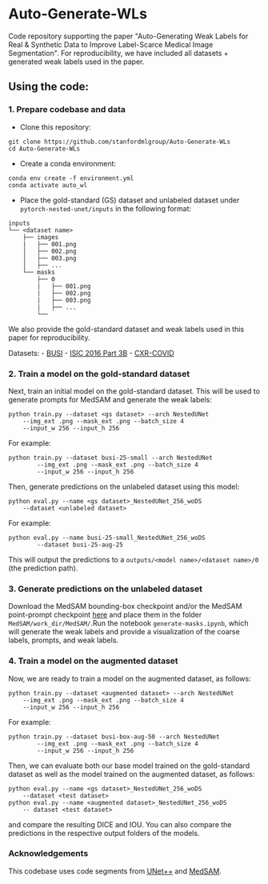 
# Auto-Generate-WLs
Code repository supporting the paper "Auto-Generating Weak Labels for Real & Synthetic Data to Improve Label-Scarce Medical Image Segmentation". For reproducibility, we have included all datasets + generated weak labels used in the paper.

## Using the code:
### 1. Prepare codebase and data
- Clone this repository:

```
git clone https://github.com/stanfordmlgroup/Auto-Generate-WLs
cd Auto-Generate-WLs
```

- Create a conda environment:
```
conda env create -f environment.yml
conda activate auto_wl
```
  
- Place the gold-standard (GS) dataset and unlabeled dataset under `pytorch-nested-unet/inputs` in the following format:
```
inputs
└── <dataset name>
    ├── images
    |   ├── 001.png
    │   ├── 002.png
    │   ├── 003.png
    │   ├── ...
    └── masks
        ├── 0
        |   ├── 001.png
        |   ├── 002.png
        |   ├── 003.png
        |   ├── ...
        └── 
```
We also provide the gold-standard dataset and weak labels used in this paper for reproducibility.

Datasets:
    - [BUSI](https://www.kaggle.com/datasets/aryashah2k/breast-ultrasound-images-dataset)
    - [ISIC 2016 Part 3B](https://challenge.isic-archive.com/data/)
    - [CXR-COVID](https://data.mendeley.com/datasets/xztwjmktrg/2)
    
### 2. Train a model on the gold-standard dataset

Next, train an initial model on the gold-standard dataset. This will be used to generate prompts for MedSAM and generate the weak labels:

    python train.py --dataset <gs dataset> --arch NestedUNet 
	    --img_ext .png --mask_ext .png --batch_size 4 
		--input_w 256 --input_h 256

For example:
```
python train.py --dataset busi-25-small --arch NestedUNet 
	    --img_ext .png --mask_ext .png --batch_size 4 
		--input_w 256 --input_h 256
```
Then, generate predictions on the unlabeled dataset using this model:

    python eval.py --name <gs dataset>_NestedUNet_256_woDS 
		--dataset <unlabeled dataset>

For example:

    python eval.py --name busi-25-small_NestedUNet_256_woDS 
    		--dataset busi-25-aug-25

This will output the predictions to a `outputs/<model name>/<dataset name>/0` (the prediction path).
### 3. Generate predictions on the unlabeled dataset

Download the MedSAM bounding-box checkpoint and/or the MedSAM point-prompt checkpoint [here](https://drive.google.com/drive/folders/1ETWmi4AiniJeWOt6HAsYgTjYv_fkgzoN) and place them in the folder `MedSAM/work_dir/MedSAM/`.Run the notebook `generate-masks.ipynb`, which will generate the weak labels and provide a visualization of the coarse labels, prompts, and weak labels. 

### 4. Train a model on the augmented dataset

Now, we are ready to train a model on the augmented dataset, as follows:

    python train.py --dataset <augmented dataset> --arch NestedUNet 
	    --img_ext .png --mask_ext .png --batch_size 4 
		--input_w 256 --input_h 256

For example:
```
python train.py --dataset busi-box-aug-50 --arch NestedUNet 
	    --img_ext .png --mask_ext .png --batch_size 4 
		--input_w 256 --input_h 256
```

Then, we can evaluate both our base model trained on the gold-standard dataset as well as the model trained on the augmented dataset, as follows:

    python eval.py --name <gs dataset>_NestedUNet_256_woDS 
		--dataset <test dataset>
	python eval.py --name <augmented dataset>_NestedUNet_256_woDS
		-- dataset <test dataset>
 and compare the resulting DICE and IOU. You can also compare the predictions in the respective output folders of the models.
 
 ### Acknowledgements
 This codebase uses code segments from [UNet++](https://github.com/4uiiurz1/pytorch-nested-unet) and [MedSAM](https://github.com/bowang-lab/MedSAM).
